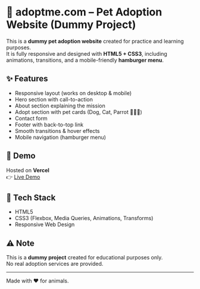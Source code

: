# 🐾 adoptme.com – Pet Adoption Website (Dummy Project)

This is a **dummy pet adoption website** created for practice and learning purposes.  
It is fully responsive and designed with **HTML5 + CSS3**, including animations, transitions, and a mobile-friendly **hamburger menu**.

## ✨ Features
- Responsive layout (works on desktop & mobile)
- Hero section with call-to-action
- About section explaining the mission
- Adopt section with pet cards (Dog, Cat, Parrot 🐶🐱🦜)
- Contact form
- Footer with back-to-top link
- Smooth transitions & hover effects
- Mobile navigation (hamburger menu)

## 🚀 Demo
Hosted on **Vercel**  
👉 [Live Demo](https://pet-adoption-mu-three.vercel.app/)

## 📂 Tech Stack
- HTML5
- CSS3 (Flexbox, Media Queries, Animations, Transforms)
- Responsive Web Design

## ⚠️ Note
This is a **dummy project** created for educational purposes only.  
No real adoption services are provided.

---
Made with ❤️ for animals.

